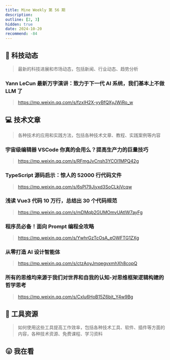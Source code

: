 ```yaml
---
title: Mine Weekly 第 56 期
description:
outline: [2, 3]
hidden: true
date: 2024-10-20
recommend: -84
---
```


## 🚀 科技动态

> 最新的科技进展和市场动态，包括新闻、行业动态、趋势分析

### Yann LeCun 最新万字演讲：致力于下一代 AI 系统，我们基本上不做 LLM 了

> https://mp.weixin.qq.com/s/fzxIH2X-yvBfQXyJWiRo_w

## 💻 技术文章

> 各种技术的应用和实践方法，包括各种技术文章、教程、实践案例等内容

### 宇宙级编辑器 VSCode 你真的会用么？提高生产力的巨量技巧

> https://mp.weixin.qq.com/s/RFmgJvCnsh3YCOl1MPQ42g

### TypeScript 源码启示：惊人的 52000 行代码文件

> https://mp.weixin.qq.com/s/6sPl79Jjyxd3SoCLkjVcqw

### 浅读 Vue3 代码 10 万行，总结出 30 个代码规范

> https://mp.weixin.qq.com/s/mDMqb2GUMOmvUAtIW7ayFg

### 程序员必备！面向 Prompt 编程全攻略

> https://mp.weixin.qq.com/s/YwhrGzTcOsA_eOWFTG1ZXg

### 从零打造 AI 设计智能体

> https://mp.weixin.qq.com/s/ctzAoyJmqegvxmhXh8copQ

### 所有的思维均来源于我们对世界和自我的认知-对思维框架逻辑构建的哲学思考
> https://mp.weixin.qq.com/s/Cxlu6HoB15Z6bjt_Y4w9Bg

## 🔧 工具资源

> 如何使用这些工具提高工作效率，包括各种技术工具、软件、插件等方面的内容，各种技术资源、免费课程、学习资料

## 😛 我在看
